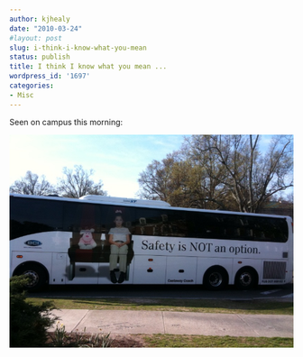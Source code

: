 ```yaml
---
author: kjhealy
date: "2010-03-24"
#layout: post
slug: i-think-i-know-what-you-mean
status: publish
title: I think I know what you mean ...
wordpress_id: '1697'
categories:
- Misc
---
```


Seen on campus this morning:

![image](safetyoption.jpg)
